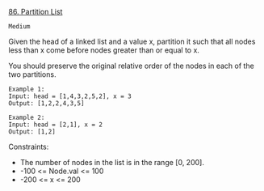 [86. Partition List](https://leetcode.com/problems/partition-list/description/)

`Medium`

Given the head of a linked list and a value x, partition it such that all nodes less than x come before nodes greater than or equal to x.

You should preserve the original relative order of the nodes in each of the two partitions.

```
Example 1:
Input: head = [1,4,3,2,5,2], x = 3
Output: [1,2,2,4,3,5]

Example 2:
Input: head = [2,1], x = 2
Output: [1,2]
```

Constraints:

- The number of nodes in the list is in the range [0, 200].
- -100 <= Node.val <= 100
- -200 <= x <= 200
